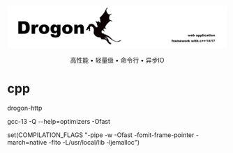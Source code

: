 <br>

<p align="center">
<img src="./public/drogon.jpeg" alt="Rust">
</p>

<p align="center">高性能 • 轻量级 • 命令行 • 异步IO</p>

# cpp
drogon-http


gcc-13 -Q --help=optimizers -Ofast

set(COMPILATION_FLAGS "-pipe -w -Ofast -fomit-frame-pointer -march=native -flto -L/usr/local/lib -ljemalloc")